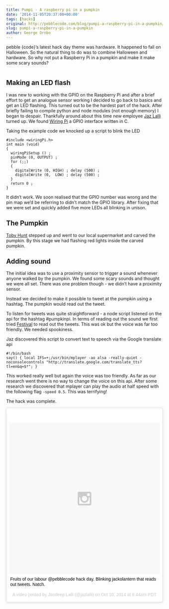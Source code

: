 ```yaml
---
title: Pumpi - A raspberry pi in a pumpkin
date: '2014-11-05T20:37:00+00:00'
tags: [hacks]
original: http://pebblecode.com/blog/pumpi-a-raspberry-pi-in-a-pumpkin/
slug: pumpi-a-raspberry-pi-in-a-pumpkin
author: George Ornbo
---
```

<p>pebble {code}&rsquo;s latest hack day theme was hardware. It happened to fall on Halloween. So the natural thing to do was to combine Halloween and hardware. So why not put a Raspberry Pi in a pumpkin and make it make some scary sounds?</p>

<p><img src="https://31.media.tumblr.com/92d4d992253bb941abe19f89ea486d4b/tumblr_inline_nel2kiawb91qz7kgs.jpg" alt=""/></p>

<h2>Making an LED flash</h2>

<p>I was new to working with the GPIO on the Raspberry Pi and after a brief effort to get an analogue sensor working I decided to go back to basics and get an LED flashing. This turned out to be the hardest part of the hack. After briefly failing to compile python and node modules (not enough memory) I began to despair. Thankfully around about this time new employee <a href="https://github.com/jazlalli">Jaz Lalli</a> turned up. We found <a href="http://wiringpi.com/">Wiring Pi</a> a GPIO interface written in C.</p>

<p>Taking the example code we knocked up a script to blink the LED</p>

<pre><code>#include &lt;wiringPi.h&gt;
int main (void)
{
  wiringPiSetup () ;
  pinMode (0, OUTPUT) ;
  for (;;)
  {
    digitalWrite (0, HIGH) ; delay (500) ;
    digitalWrite (0,  LOW) ; delay (500) ;
  }
  return 0 ;
}
</code></pre>

<p>It didn&rsquo;t work. We soon realised that the GPIO number was wrong and the pin map we&rsquo;d be referring to didn&rsquo;t match the GPIO library. After fixing that we were set and quickly added five more LEDs all blinking in unison.</p>

<h2>The Pumpkin</h2>

<p><a href="https://twitter.com/tobyhunt">Toby Hunt</a> stepped up and went to our local supermarket and carved the pumpkin. By this stage we had flashing red lights inside the carved pumpkin.</p>

<h2>Adding sound</h2>

<p>The initial idea was to use a proximity sensor to trigger a sound whenever anyone walked by the pumpkin. We found some scary sounds and thought we were all set. There was one problem though - we didn&rsquo;t have a proximity sensor.</p>

<p>Instead we decided to make it possible to tweet at the pumpkin using a hashtag. The pumpkin would read out the tweet.</p>

<p>To listen for tweets was quite straightforward - a node script listened on the api for the hashtag #pumpkinpi. In terms of reading out the sound we first tried <a href="http://www.cstr.ed.ac.uk/projects/festival/">Festival</a> to read out the tweets. This was ok but the voice was far too friendly. We needed spookiness.</p>

<p>Jaz discovered this script to convert text to speech via the Google translate api</p>

<pre><code>#!/bin/bash
say() { local IFS=+;/usr/bin/mplayer -ao alsa -really-quiet -noconsolecontrols "http://translate.google.com/translate_tts?tl=en&amp;q=$*"; }
</code></pre>

<p>This worked really well but again the voice was too friendly. As far as our research went there is no way to change the voice on this api. After some research we discovered that mplayer can play the audio at half speed with the following flag <code>-speed 0.5</code>. This was terrifying!</p>

<p>The hack was complete.</p>

<blockquote class="instagram-media" data-instgrm-captioned data-instgrm-version="3" style=" background:#FFF; border:0; border-radius:3px; box-shadow:0 0 1px 0 rgba(0,0,0,0.5),0 1px 10px 0 rgba(0,0,0,0.15); margin: 1px; max-width:658px; padding:0; width:99.375%; width:-webkit-calc(100% - 2px); width:calc(100% - 2px);"><div style="padding:8px;"><div style=" background:#F8F8F8; line-height:0; margin-top:40px; padding:50% 0; text-align:center; width:100%;"> <div style=" background:url(data:image/png;base64,iVBORw0KGgoAAAANSUhEUgAAACwAAAAsCAMAAAApWqozAAAAGFBMVEUiIiI9PT0eHh4gIB4hIBkcHBwcHBwcHBydr+JQAAAACHRSTlMABA4YHyQsM5jtaMwAAADfSURBVDjL7ZVBEgMhCAQBAf//42xcNbpAqakcM0ftUmFAAIBE81IqBJdS3lS6zs3bIpB9WED3YYXFPmHRfT8sgyrCP1x8uEUxLMzNWElFOYCV6mHWWwMzdPEKHlhLw7NWJqkHc4uIZphavDzA2JPzUDsBZziNae2S6owH8xPmX8G7zzgKEOPUoYHvGz1TBCxMkd3kwNVbU0gKHkx+iZILf77IofhrY1nYFnB/lQPb79drWOyJVa/DAvg9B/rLB4cC+Nqgdz/TvBbBnr6GBReqn/nRmDgaQEej7WhonozjF+Y2I/fZou/qAAAAAElFTkSuQmCC); display:block; height:44px; margin:0 auto -44px; position:relative; top:-22px; width:44px;"></div></div><p style=" margin:8px 0 0 0; padding:0 4px;"> <a href="https://instagram.com/p/u0oVPQgqf9/" style=" color:#000; font-family:Arial,sans-serif; font-size:14px; font-style:normal; font-weight:normal; line-height:17px; text-decoration:none; word-wrap:break-word;" target="_top">Fruits of our labour @pebblecode hack day. Blinking jackolantern that reads out tweets. Natch.</a></p><p style="font-family:Arial,sans-serif;color:#c9c8cd; font-size:14px; line-height:17px; margin-bottom:0; margin-top:8px; overflow:hidden; padding:8px 0 7px; text-align:center; text-overflow:ellipsis; white-space:nowrap;">A video posted by Jasdeep Lalli (@jazlalli) on <time style=" font-family:Arial,sans-serif; font-size:14px; line-height:17px;" datetime="2014-10-31T15:44:05+00:00">Oct 10, 2014 at 8:44am PDT</time></p></div></blockquote>

<script async defer src="//platform.instagram.com/en_US/embeds.js"></script>
